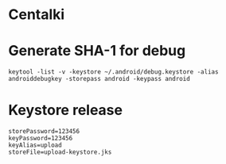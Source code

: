 # Centalki

# Generate SHA-1 for debug
```
keytool -list -v -keystore ~/.android/debug.keystore -alias androiddebugkey -storepass android -keypass android
```

# Keystore release
```
storePassword=123456
keyPassword=123456
keyAlias=upload
storeFile=upload-keystore.jks
```